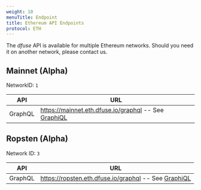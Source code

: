 ```yaml
---
weight: 10
menuTitle: Endpoint
title: Ethereum API Endpoints
protocol: ETH
---
```

The _dfuse_ API is available for multiple Ethereum networks. Should you need it on another network, please contact us.

## Mainnet (Alpha)

NetworkID: `1`

API  | URL
------|------
GraphQL | https://mainnet.eth.dfuse.io/graphql -- See [GraphiQL](https://mainnet.eth.dfuse.io/graphiql/)

## Ropsten (Alpha)

Network ID: `3`

API  | URL
------|------
GraphQL | https://ropsten.eth.dfuse.io/graphql -- See [GraphiQL](https://ropsten.eth.dfuse.io/graphiql/)